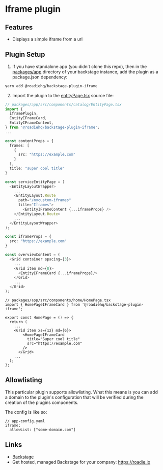 # Iframe plugin

## Features

- Displays a simple iframe from a url

## Plugin Setup

1. If you have standalone app (you didn't clone this repo), then in the [packages/app](https://github.com/backstage/backstage/blob/master/packages/app/) directory of your backstage instance, add the plugin as a package.json dependency:

```bash
yarn add @roadiehq/backstage-plugin-iframe
```

2. Import the plugin to the [entityPage.tsx](https://github.com/backstage/backstage/blob/master/packages/app/src/components/catalog/EntityPage.tsx) source file:

```ts
// packages/app/src/components/catalog/EntityPage.tsx
import { 
  iframePlugin,
  EntityIFrameCard,
  EntityIFrameContent,
} from '@roadiehq/backstage-plugin-iframe';
...

const contentProps = {
  frames: [
    {
      src: "https://example.com"
    }
  ],
  title: "super cool title"
}

const serviceEntityPage = (
  <EntityLayoutWrapper>
    ...
    <EntityLayout.Route 
      path="/mycustom-iframes"
      title="Iframes">
        <EntityIFrameContent {...iframeProps} />
    </EntityLayout.Route>
    ...
  </EntityLayoutWrapper>
);

const iframeProps = {
  src: "https://example.com"
}

const overviewContent = (
  <Grid container spacing={3}>
    ...
    <Grid item md={8}>
      <EntityIFrameCard {...iframeProps}/>
    </Grid>
    ...
  </Grid>
);
```

```tsx
// packages/app/src/components/home/HomePage.tsx
import { HomePageIFrameCard } from '@roadiehq/backstage-plugin-iframe';

export const HomePage = () => {
  return (
    ...
    <Grid item xs={12} md={6}>
        <HomePageIFrameCard
          title="Super cool title"
          src="https://example.com"
        />
      </Grid>
    ...
  );
};
```

## Allowlisting

This particular plugin supports allowlisting. What this means is you can add a domain to the plugin's configuration that will be verified during the creation of the plugins components.

The config is like so:
```
// app-config.yaml
iframe:
  allowList: ["some-domain.com"]
```

## Links

- [Backstage](https://backstage.io)
- Get hosted, managed Backstage for your company: https://roadie.io
